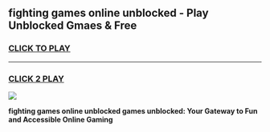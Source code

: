 
## fighting games online unblocked - Play Unblocked Gmaes & Free
<h3>
<a href="https://news.freeplayer.one?title=fighting_games_online_unblocked&ref=16F">CLICK TO PLAY</a></h3>
<hr>

<h3>
<a href="https://news.freeplayer.one?title=fighting_games_online_unblocked&ref=16F">CLICK 2 PLAY</a>
  
</h3>

<a href="https://news.freeplayer.one?title=fighting_games_online_unblocked&ref=16F/"><img src="https://clearcache.store/games.png"></a>


**fighting games online unblocked games unblocked: Your Gateway to Fun and Accessible Online Gaming**
